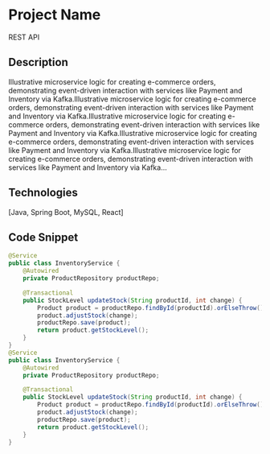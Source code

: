 # Project Name
REST API

## Description
Illustrative microservice logic for creating e-commerce orders, demonstrating event-driven interaction with services like Payment and Inventory via Kafka.Illustrative microservice logic for creating e-commerce orders, demonstrating event-driven interaction with services like Payment and Inventory via Kafka.Illustrative microservice logic for creating e-commerce orders, demonstrating event-driven interaction with services like Payment and Inventory via Kafka.Illustrative microservice logic for creating e-commerce orders, demonstrating event-driven interaction with services like Payment and Inventory via Kafka.Illustrative microservice logic for creating e-commerce orders, demonstrating event-driven interaction with services like Payment and Inventory via Kafka...

## Technologies
[Java, Spring Boot, MySQL, React]

## Code Snippet
```java
@Service
public class InventoryService {
    @Autowired
    private ProductRepository productRepo;

    @Transactional
    public StockLevel updateStock(String productId, int change) {
        Product product = productRepo.findById(productId).orElseThrow();
        product.adjustStock(change);
        productRepo.save(product);
        return product.getStockLevel();
    }
}
@Service
public class InventoryService {
    @Autowired
    private ProductRepository productRepo;

    @Transactional
    public StockLevel updateStock(String productId, int change) {
        Product product = productRepo.findById(productId).orElseThrow();
        product.adjustStock(change);
        productRepo.save(product);
        return product.getStockLevel();
    }
}
```


